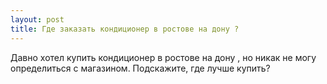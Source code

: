 ```yaml
---
layout: post 
title: Где заказать кондиционер в ростове на дону ? 
--- 
```

Давно хотел купить кондиционер в ростове на дону , но никак не могу определиться с магазином. Подскажите, где лучше купить?